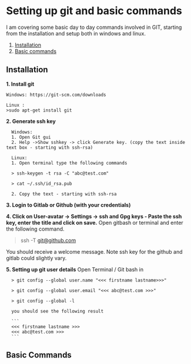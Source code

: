 # Setting up git and basic commands

I am covering some basic day to day commands involved in GIT, starting from the installation and setup both in windows and linux. 

1. [Installation](#Installation)
2. [Basic commands](#Basic-Commands)

## Installation

**1. Install git**

    Windows: https://git-scm.com/downloads

    Linux : 
    >sudo apt-get install git

**2. Generate ssh key**

      Windows:
      1. Open Git gui 
      2. Help ->Show sshkey -> click Generate key. (copy the text inside text box - starting with ssh-rsa)

      Linux:
      1. Open terminal type the following commands
    
      > ssh-keygen -t rsa -C "abc@test.com"
      
      > cat ~/.ssh/id_rsa.pub 
      
      2. Copy the text - starting with ssh-rsa
      
**3. Login to Gitlab or Github (with your credentials)**

**4. Click on User-avatar -> Settings -> ssh and Gpg keys - Paste the ssh key, enter the title and click on save.**
   Open gitbash or terminal and enter the following command.
   
   > ssh -T git@github.com  
   
   You should receive a welcome message. Note ssh key for the github and gitlab could slightly vary. 

**5. Setting up git user details**
    Open Terminal / Git bash in 

      > git config --global user.name "<<< firstname lastname>>>"
      
      > git config --global user.email "<<< abc@test.com >>>"
      
      > git config --global -l 
      
      you should see the following result
      
      ```
      <<< firstname lastname >>>
      <<< abc@test.com >>>
      ```
      
## Basic Commands

    
